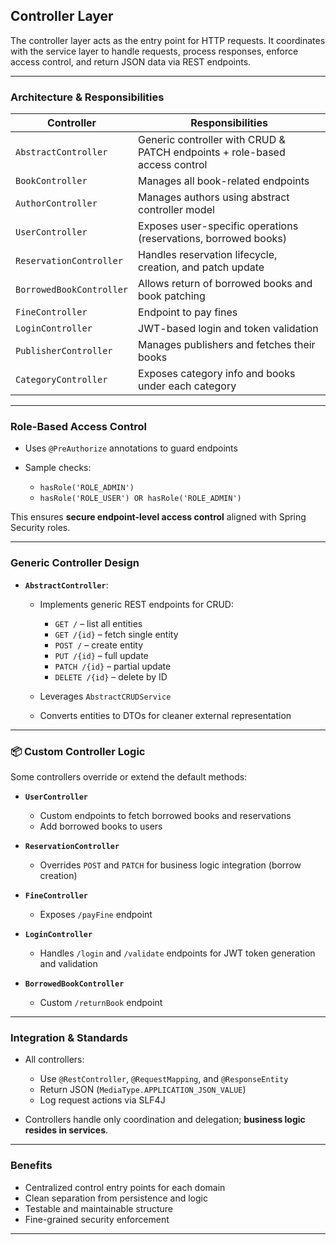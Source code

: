 ##  Controller Layer

The controller layer acts as the entry point for HTTP requests. It coordinates with the service layer to handle requests, process responses, enforce access control, and return JSON data via REST endpoints.

---

###  Architecture & Responsibilities

| Controller               | Responsibilities                                                           |
|--------------------------|----------------------------------------------------------------------------|
| `AbstractController`     | Generic controller with CRUD & PATCH endpoints + role-based access control |
| `BookController`         | Manages all book-related endpoints                                         |
| `AuthorController`       | Manages authors using abstract controller model                            |
| `UserController`         | Exposes user-specific operations (reservations, borrowed books)            |
| `ReservationController`  | Handles reservation lifecycle, creation, and patch update                  |
| `BorrowedBookController` | Allows return of borrowed books and book patching                          |
| `FineController`         | Endpoint to pay fines                                                      |
| `LoginController`        | JWT-based login and token validation                                       |
| `PublisherController`    | Manages publishers and fetches their books                                 |
| `CategoryController`     | Exposes category info and books under each category                        |

---

###  Role-Based Access Control

* Uses `@PreAuthorize` annotations to guard endpoints
* Sample checks:

    * `hasRole('ROLE_ADMIN')`
    * `hasRole('ROLE_USER') OR hasRole('ROLE_ADMIN')`

This ensures **secure endpoint-level access control** aligned with Spring Security roles.

---

###  Generic Controller Design

* **`AbstractController`**:

    * Implements generic REST endpoints for CRUD:

        * `GET /` – list all entities
        * `GET /{id}` – fetch single entity
        * `POST /` – create entity
        * `PUT /{id}` – full update
        * `PATCH /{id}` – partial update
        * `DELETE /{id}` – delete by ID
    * Leverages `AbstractCRUDService`
    * Converts entities to DTOs for cleaner external representation

---

### 📦 Custom Controller Logic

Some controllers override or extend the default methods:

* **`UserController`**

    * Custom endpoints to fetch borrowed books and reservations
    * Add borrowed books to users

* **`ReservationController`**

    * Overrides `POST` and `PATCH` for business logic integration (borrow creation)

* **`FineController`**

    * Exposes `/payFine` endpoint

* **`LoginController`**

    * Handles `/login` and `/validate` endpoints for JWT token generation and validation

* **`BorrowedBookController`**

    * Custom `/returnBook` endpoint

---

###  Integration & Standards

* All controllers:

    * Use `@RestController`, `@RequestMapping`, and `@ResponseEntity`
    * Return JSON (`MediaType.APPLICATION_JSON_VALUE`)
    * Log request actions via SLF4J

* Controllers handle only coordination and delegation; **business logic resides in services**.

---

###  Benefits

* Centralized control entry points for each domain
* Clean separation from persistence and logic
* Testable and maintainable structure
* Fine-grained security enforcement

---